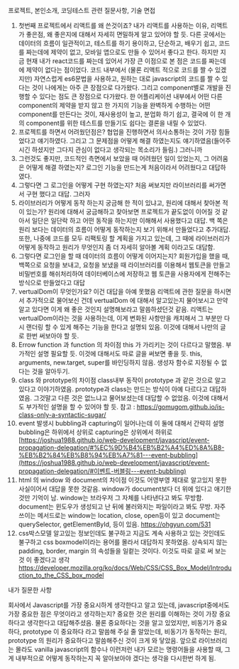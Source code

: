프로젝트, 본인소개, 코딩테스트 관련 질문사항, 기술 면접

1. 첫번째 프로젝트에서 리액트를 왜 쓴것이죠?
   내가 리액트를 사용하는 이유, 리액트가 좋은점, 왜 좋은지에 대해서 자세히 면밀하게 알고 있어야 할 듯.
   다른 곳에서는 데이터의 흐름이 일관적이고, 테스트를 하기 용이하고, 단순하고, 배우기 쉽고, 코드를 짜는데에 제약이 없고, 모바일 앱으로도 만들 수 있어서 좋다고 한다.
   하지만 지금 현재 내가 react코드를 짜는데 있어서 가장 큰 이점으로 본 점은 코드를 짜는데에 제약이 없다는 점이었다. 코드 내부에서 (물론 리액트 적으로 코드를 짤 수 있겠지만) 자연스럽게 es6문법을 사용하고, 원하는 대로 javascript의 코드를 짤 수 있다는 것이 나에게는 아주 큰 장점으로 다가왔다. 그리고 component별로 개발을 진행할 수 있다는 점도 큰 장점으로 다가왔다. 한 어플리케이션 내부에서 어떤 다른 component의 제약을 받지 않고 한 가지의 기능을 완벽하게 수행하는 어떤 component를 만든다는 것이, 재사용성이 높고, 분업화 하기 쉽고, 결국에 이 한 개의 component를 위한 테스트를 만들기도 쉽다는 결론을 내릴 수 있었다.
2. 프로젝트를 하면서 어려웠던점은?
   협업을 진행하면서 의사소통하는 것이 가장 힘들었다고 얘기하였다. 그리고 그 문제점을 어떻게 해결 하였는지도 얘기하였음(들어주시긴 하셨지만 그다지 관심이 없다고 생각되는 목소리가 들림.) 그러니까
3. 그런것도 좋지만, 코드적인 측면에서 보았을 때 어려웠던 일이 있었는지, 그 어려움은 어떻게 해결 하였는지?
   로그인 기능을 만드는게 처음이라서 어려웠다고 대답하였다.
4. 그렇다면 그 로그인을 어떻게 구현 하였는지?
   처음 써보지만 라이브러리를 써가면서 구현 했다고 대답. 그러자
5. 라이브러리가 어떻게 동작 하는지 궁금해 한 적이 있냐고, 원리에 대해서 찾아본 적이 있는가?
   원리에 대해서 궁금해하고 찾아보면 프로젝트가 끝도없이 이어질 것 같아서 일단은 일단락 하고 어떤 동작을 하는지만 이해해서 사용했다고 대답. 백 쪽은 원리 보다는 데이터의 흐름이 어떻게 동작하는지 보기 위해서 만들었다고 추가대답. 또한, 나중에 코드를 모두 리팩토링 할 계획을 가지고 있는데, 그 때에 라이브러리가 어떻게 동작하고 원리가 무엇인지 좀 더 자세히 알아볼 계획 이라고도 대답함.
6. 그렇다면 로그인을 할 때 데이터의 흐름이 어떻게 이어지는지?
   회원가입을 했을 때, 백쪽으로 요청을 보내고, 요청을 보냈을 때 라이브러리를 이용해서 웹토큰을 만들고 비밀번호를 해쉬처리하여 데이터베이스에 저장하고 웹 토큰을 사용자에게 전해주는 방식으로 만들었다고 대답
7. vertualDom이 무엇인가요?
   이건 대답을 아예 못했음 리액트에 관한 질문을 하시면서 추가적으로 물어보신 건데 vertualDom 에 대해서 알고있는지 물어보시고 만약 알고 있다면 이게 왜 좋은 것인지 설명해보라고 말씀하셨던것 같음.
   리액트는 vertualDom이라는 것을 사용하는데, 이게 변화된 사항만을 캐치해서 그 부분만 다시 랜더링 할 수 있게 해주는 기능을 한다고 설명되 있음. 이것에 대해서 나만의 글로 한번 써보아야 할 듯.
8. Errow function 과 function 의 차이점
   this 가 가리키는 것이 다르다고 말했음. 부가적인 설명 필요할 듯. 이것에 대해서도 따로 글을 써보면 좋을 듯.
   this, arguments, new.target, super를 바인딩하지 않음.
   생성자 함수로 지정될 수 없다는 것을 알아두기.
9. class 와 prototype의 차이점
   class내부 동작이 prototype 과 같은 것으로 알고 있다고 이야기하였음. prototype과 class는 만드는 방식이 아예 다르다고 대답하였음. 그것말고 다른 것은 없느냐고 물어보셨는데 대답할 수 없었음. 이것에 대해서도 부가적인 설명을 할 수 있어야 할 듯.
   참고 : <https://gomugom.github.io/is-class-only-a-syntactic-sugar/>
10. event 발생시 bubbling과 capturing이 일어나는데 이 둘에 대해서 간략히 설명
    bubbling은 하위에서 상위로
    capturing은 상위에서 하위로
    [https://joshua1988.github.io/web-development/javascript/event-propagation-delegation/#%EC%9D%B4%EB%B2%A4%ED%8A%B8-%EB%B2%84%EB%B8%94%EB%A7%81---event-bubbling](https://joshua1988.github.io/web-development/javascript/event-propagation-delegation/#이벤트-버블링---event-bubbling)
11. html 의 window 와 document의 차이점
    이것도 어영부영 제대로 알고있지 못한 사실이어서 대답을 못한 것같음. window가 document보다 더 위에 있다고 애기한 것만 기억이 남.
    window는 브라우저 그 자체를 나타낸다고 봐도 무방함.
    document는 윈도우가 생성되고 난 뒤에 불러와지는 파일이라고 봐도 무방.
    자주 쓰이는 메서드로는 window는 location, close, open등이 있고 document는 querySelector, getElementById, 등이 있음.
    <https://ohgyun.com/531>
12. css박스모델
    알고있는 정보인데도 불구하고 지금도 계속 사용하고 있는 것인데도 불구하고 css boxmodel이라는 용어를 몰라서 대답하지 못하였음. 상속되지 않는 padding, border, margin 의 속성들을 일컽는 것이다. 이것도 따로 글로 써 보는 것 이 좋겠다고 생각
    <https://developer.mozilla.org/ko/docs/Web/CSS/CSS_Box_Model/Introduction_to_the_CSS_box_model>

내가 질문한 사항

회사에서 Javascript를 가장 중요시하게 생각한다고 알고 있는데, javascript중에서도 가장 중요한 점은 무엇이라고 생각하는지?
중요한 것은 원리를 이해하는 것이 가장 중요하다고 생각한다고 대답해주셨음. 물론 중요하다는 것을 알고 있었지만, 비동기가 중요하다, prototype 이 중요하다 라고 말씀해 주실 줄 알았는데, 비동기가 동작하는 원리, prototype 의 원리가 중요하다고 말씀해주신 것이 크게 와 닿았음. 앞으로 라이브러리는 몰라도 vanilla javascript의 함수나 이런저런 내가 모르는 명령어들을 사용할 때, 그게 내부적으로 어떻게 동작하는지 꼭 알아보아야 겠다는 생각을 다시한번 하게 됨.
